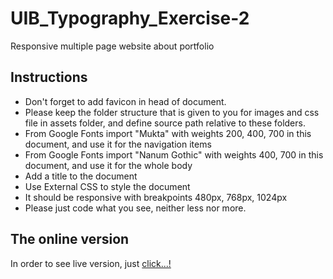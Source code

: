 # UIB_Typography_Exercise-2

Responsive multiple page website about portfolio

## Instructions

- Don't forget to add favicon in head of document.
- Please keep the folder structure that is given to you for images and css file in assets folder, and define source path relative to these folders.
- From Google Fonts import "Mukta" with weights 200, 400, 700 in this document, and use it for the navigation items
- From Google Fonts import "Nanum Gothic" with weights 400, 700 in this document, and use it for the whole body
- Add a title to the document
- Use External CSS to style the document
- It should be responsive with breakpoints 480px, 768px, 1024px
- Please just code what you see, neither less nor more.

## The online version

In order to see live version, just [click...!](https://hsnakk.github.io/UIB_Typography_Exercise-2/)
